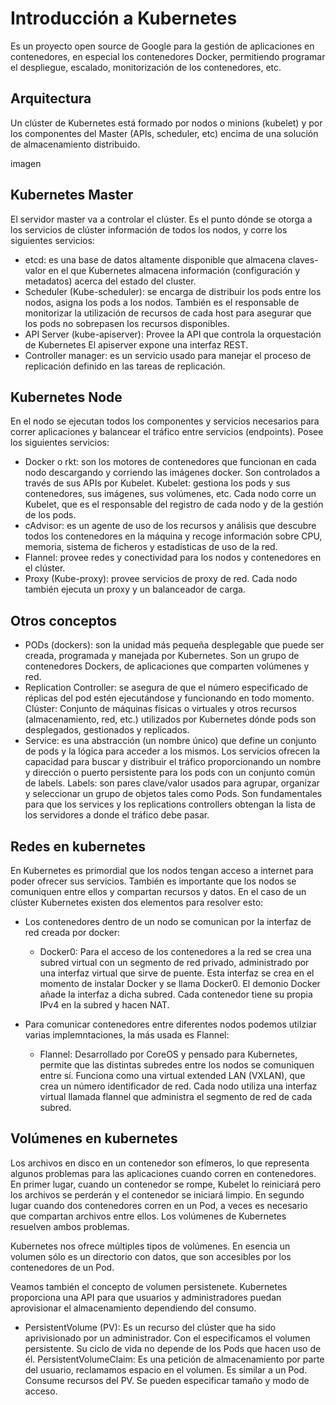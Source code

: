 # Introducción a Kubernetes

Es un proyecto open source de Google para la gestión de aplicaciones en contenedores, en especial los contenedores Docker, permitiendo programar el despliegue, escalado, monitorización de los contenedores, etc.

## Arquitectura

Un clúster de Kubernetes está formado por nodos o minions (kubelet) y por los componentes del Master (APIs, scheduler, etc) encima de una solución de almacenamiento distribuido.

imagen

## Kubernetes Master

El servidor master va a controlar el clúster. Es el punto dónde se otorga a los servicios de clúster información de todos los nodos, y corre los siguientes servicios:

* etcd: es una base de datos altamente disponible que almacena
claves-valor en el que Kubernetes almacena información (configuración y metadatos) acerca del estado del cluster.
* Scheduler (Kube-scheduler): se encarga de distribuir los pods entre los nodos, asigna los pods a los nodos. También es el responsable de monitorizar la utilización de recursos de cada host para asegurar que los pods no sobrepasen los recursos disponibles.
* API Server (kube-apiserver): Provee la API que controla la orquestación de Kubernetes El apiserver expone una interfaz REST.
* Controller manager: es un servicio usado para manejar el proceso de replicación definido en las tareas de replicación. 

## Kubernetes Node

En el nodo se ejecutan todos los componentes y servicios necesarios para correr aplicaciones y balancear el tráfico entre servicios (endpoints). Posee los siguientes servicios:

* Docker   o   rkt: son los motores de contenedores que funcionan en cada nodo descargando y corriendo las imágenes docker. Son controlados a través de sus APIs por Kubelet.
Kubelet: gestiona los pods y sus contenedores, sus imágenes, sus volúmenes, etc. Cada nodo corre un Kubelet, que es el responsable del registro de cada nodo y de la gestión de los pods.
* cAdvisor: es un agente de uso de los recursos y análisis que descubre todos los contenedores en la máquina y recoge
información sobre CPU, memoria, sistema de ficheros y estadísticas de uso de la red. 
* Flannel: provee redes y conectividad para los nodos y contenedores en el clúster. 
* Proxy (Kube-proxy): provee servicios de proxy de red. Cada nodo también ejecuta un proxy y un balanceador de carga. 

## Otros conceptos

* PODs (dockers): son la unidad más pequeña desplegable que puede ser creada, programada y manejada por Kubernetes. Son un grupo de contenedores Dockers, de aplicaciones que comparten volúmenes y red. 
* Replication   Controller: se asegura de que el número especificado de réplicas del pod estén ejecutándose y funcionando en todo momento. 
Clúster: Conjunto de máquinas físicas o virtuales y otros recursos (almacenamiento, red, etc.) utilizados por Kubernetes dónde pods son desplegados, gestionados y replicados. 
* Service: es una abstracción (un nombre único) que define un conjunto de pods y la lógica para acceder a los mismos. Los servicios ofrecen la capacidad para buscar y distribuir el tráfico proporcionando un nombre y dirección o puerto persistente para los pods con un conjunto común de labels.
Labels: son pares clave/valor usados para agrupar, organizar y seleccionar un grupo de objetos tales como Pods. Son fundamentales para que los services y los replications controllers obtengan la lista de los servidores a donde el tráfico debe pasar.

## Redes en kubernetes

En Kubernetes es primordial que los nodos tengan acceso a internet para poder ofrecer sus
servicios. También es importante que los nodos se comuniquen entre ellos y compartan recursos y
datos. En el caso de un clúster Kubernetes existen dos elementos para resolver esto: 

* Los contenedores dentro de un nodo se comunican por la interfaz de red creada por docker:

	* Docker0: Para el acceso de los contenedores a la red se crea una subred virtual con un segmento de red privado, administrado por una interfaz virtual que sirve de puente. Esta interfaz se crea en el momento de instalar Docker y se llama Docker0. El demonio Docker añade la interfaz a dicha subred. Cada contenedor tiene su propia IPv4 en la subred y hacen NAT.

* Para comunicar contenedores entre diferentes nodos podemos utilziar varias implemntaciones, la más usada es Flannel:

	* Flannel: Desarrollado por CoreOS y pensado para Kubernetes, permite que las distintas subredes entre los nodos se comuniquen entre sí. Funciona como una virtual extended LAN (VXLAN), que crea un número identificador de red. Cada nodo utiliza una interfaz virtual llamada flannel que administra el segmento de red de cada subred.

## Volúmenes en kubernetes

Los archivos en disco en un contenedor son efímeros, lo que representa algunos problemas para las aplicaciones cuando corren en contenedores. En primer lugar, cuando un contenedor se rompe, Kubelet lo reiniciará pero los archivos se perderán y el contenedor se iniciará limpio. En segundo lugar cuando dos contenedores corren en un Pod, a veces es necesario que compartan archivos entre ellos. Los volúmenes de Kubernetes resuelven ambos problemas.

Kubernetes nos ofrece múltiples tipos de volúmenes. En esencia un volumen sólo es un directorio con datos, que son accesibles por los contenedores de un Pod.

Veamos también el concepto de volumen persistenete. Kubernetes proporciona una API para que usuarios y administradores puedan aprovisionar el almacenamiento dependiendo del consumo.

* PersistentVolume (PV): Es un recurso del clúster que ha sido aprivisionado por un administrador. Con el
especificamos el volumen persistente. Su ciclo de vida no depende de los Pods que hacen uso de él.
PersistentVolumeClaim: Es una petición de almacenamiento por parte del usuario, reclamamos espacio en el
volumen. Es similar a un Pod. Consume recursos del PV. Se pueden especificar tamaño y modo de
acceso.

